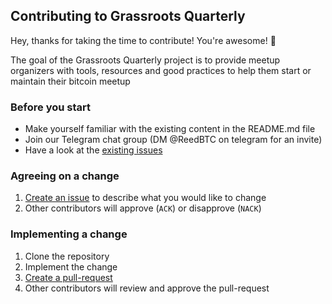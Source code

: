 ## Contributing to Grassroots Quarterly

Hey, thanks for taking the time to contribute! You're awesome! 🎉

The goal of the Grassroots Quarterly project is to provide meetup organizers with 
tools, resources and good practices to help them start or maintain their bitcoin meetup

### Before you start

* Make yourself familiar with the existing content in the README.md file
* Join our Telegram chat group (DM @ReedBTC on telegram for an invite)
* Have a look at the [existing issues](https://github.com/ReedBTC/Grassroots-Quarterly/issues)

### Agreeing on a change

1. [Create an issue](https://github.com/ReedBTC/Grassroots-Quarterly/issues) to describe what you would like to change
2. Other contributors will approve (`ACK`) or disapprove (`NACK`)

### Implementing a change

1. Clone the repository
2. Implement the change
3. [Create a pull-request](https://github.com/ReedBTC/Grassroots-Quarterly/pulls)
4. Other contributors will review and approve the pull-request
